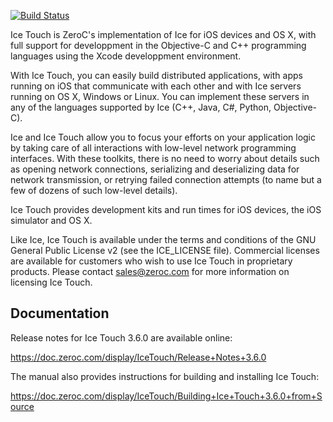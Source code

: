 [![Build Status](https://magnum.travis-ci.com/zeroc-ice/icetouch.svg?token=icxd1yE9Nf6WLivZz2vF&branch=master)](https://magnum.travis-ci.com/zeroc-ice/icetouch)

Ice Touch is ZeroC's implementation of Ice for iOS devices and OS X,
with full support for developpment in the Objective-C and C++
programming languages using the Xcode developpment environment.

With Ice Touch, you can easily build distributed applications, with
apps running on iOS that communicate with each other and with Ice
servers running on OS X, Windows or Linux. You can implement these
servers in any of the languages supported by Ice (C++, Java, C#,
Python, Objective-C).

Ice and Ice Touch allow you to focus your efforts on your application
logic by taking care of all interactions with low-level network
programming interfaces. With these toolkits, there is no need to worry
about details such as opening network connections, serializing and
deserializing data for network transmission, or retrying failed
connection attempts (to name but a few of dozens of such low-level
details).

Ice Touch provides development kits and run times for iOS devices, the
iOS simulator and OS X.

Like Ice, Ice Touch is available under the terms and conditions of the
GNU General Public License v2 (see the ICE_LICENSE file). Commercial
licenses are available for customers who wish to use Ice Touch in
proprietary products. Please contact sales@zeroc.com for more
information on licensing Ice Touch.

Documentation
-------------

Release notes for Ice Touch 3.6.0 are available online:

  https://doc.zeroc.com/display/IceTouch/Release+Notes+3.6.0

The manual also provides instructions for building and installing Ice
Touch:

  https://doc.zeroc.com/display/IceTouch/Building+Ice+Touch+3.6.0+from+Source
